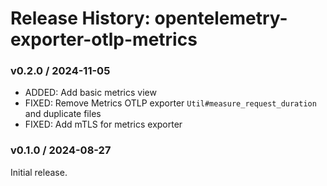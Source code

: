 # Release History: opentelemetry-exporter-otlp-metrics

### v0.2.0 / 2024-11-05

* ADDED: Add basic metrics view
* FIXED: Remove Metrics OTLP exporter `Util#measure_request_duration` and duplicate files
* FIXED: Add mTLS for metrics exporter

### v0.1.0 / 2024-08-27

Initial release.
